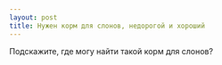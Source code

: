 ```yaml
---
layout: post 
title: Нужен корм для слонов, недорогой и хороший 
--- 
```

Подскажите, где могу найти такой корм для слонов?